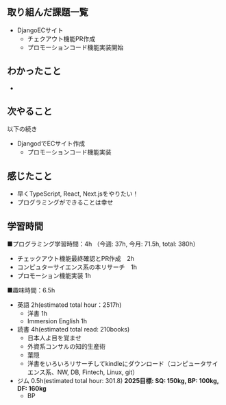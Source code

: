 ## 取り組んだ課題一覧
- DjangoECサイト
  - チェクアウト機能PR作成
  - プロモーションコード機能実装開始

## わかったこと
- 

## 次やること
以下の続き
- DjangodでECサイト作成
  - プロモーションコード機能実装

## 感じたこと
- 早くTypeScript, React, Next.jsをやりたい！
- プログラミングができることは幸せ

## 学習時間
■プログラミング学習時間：4h （今週: 37h, 今月: 71.5h, total: 380h）
  - チェックアウト機能最終確認とPR作成　2h
  - コンピュターサイエンス系の本リサーチ　1h
  - プロモーション機能実装 1h

■趣味時間：6.5h
- 英語 2h(estimated total hour：2517h)
  - 洋書 1h
  - Immersion English 1h
- 読書 4h(estimated total read: 210books)
  - 日本人よ目を覚ませ
  - 外資系コンサルの知的生産術
  - 葉隠
  - 洋書をいろいろリサーチしてkindleにダウンロード（コンピュータサイエンス系、NW, DB, Fintech, Linux, git）
- ジム 0.5h(estimated total hour: 301.8) **2025目標: SQ: 150kg, BP: 100kg, DF: 160kg**
  - BP
